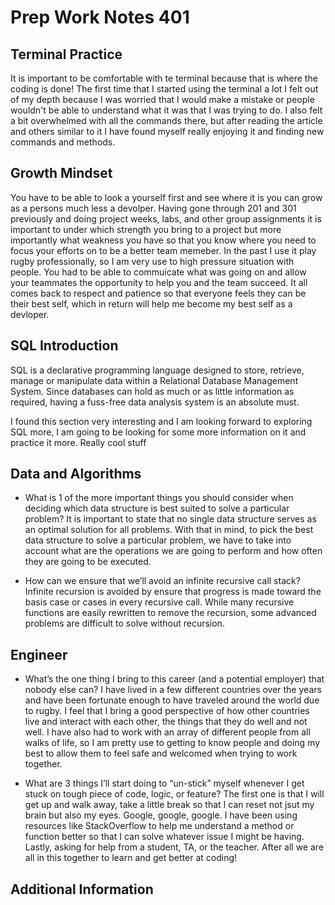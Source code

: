 # Prep Work Notes 401

## Terminal Practice 
It is important to be comfortable with te terminal because that is where the coding is done! The first time that I started using the terminal a lot I felt out of my depth because I was worried that I would make a mistake or people wouldn't be able to understand what it was that I was trying to do. I also felt a bit overwhelmed with all the commands there, but after reading the article and others similar to it I have found myself really enjoying it and finding new commands and methods. 

## Growth Mindset
You have to be able to look a yourself first and see where it is you can grow as a persons much less a devolper. Having gone through 201 and 301 previously and doing project weeks, labs, and other group assignments it is important to under which strength you bring to a project but more importantly what weakness you have so that you know where you need to focus your efforts on to be a better team memeber. In the past I use it play rugby professionally, so I am very use to high pressure situation with people. You had to be able to commuicate what was going on and allow your teammates the opportunity to help you and the team succeed. It all comes back to respect and patience so that everyone feels they can be their best self, which in return will help me become my best self as a devloper. 

## SQL Introduction
SQL is a declarative programming language designed to store, retrieve, manage or manipulate data within a Relational Database Management System. Since databases can hold as much or as little information as required, having a fuss-free data analysis system is an absolute must.

I found this section very interesting and I am looking forward to exploring SQL more, I am going to be looking for some more information on it and practice it more. Really cool stuff

## Data and Algorithms
- What is 1 of the more important things you should consider when deciding which data structure is best suited to solve a particular problem? It is important to state that no single data structure serves as an optimal solution for all problems. With that in mind, to pick the best data structure to solve a particular problem, we have to take into account what are the operations we are going to perform and how often they are going to be executed.

- How can we ensure that we’ll avoid an infinite recursive call stack? Infinite recursion is avoided by ensure that progress is made toward the basis case or cases in every recursive call. While many recursive functions are easily rewritten to remove the recursion, some advanced problems are difficult to solve without recursion.

## Engineer
- What’s the one thing I bring to this career (and a potential employer) that nobody else can? I have lived in a few different countries over the years and have been fortunate enough to have traveled around the world due to rugby. I feel that I bring a good perspective of how other countries live and interact with each other, the things that they do well and not well. I have also had to work with an array of different people from all walks of life, so I am pretty use to getting to know people and doing my best to allow them to feel safe and welcomed when trying to work together.

- What are 3 things I’ll start doing to “un-stick” myself whenever I get stuck on tough piece of code, logic, or feature? The first one is that I will get up and walk away, take a little break so that I can reset not jsut my brain but also my eyes. Google, google, google. I have been using resources like StackOverflow to help me understand a method or function better so that I can solve whatever issue I might be having. Lastly, asking for help from a student, TA, or the teacher. After all we are all in this together to learn and get better at coding! 

## Additional Information

